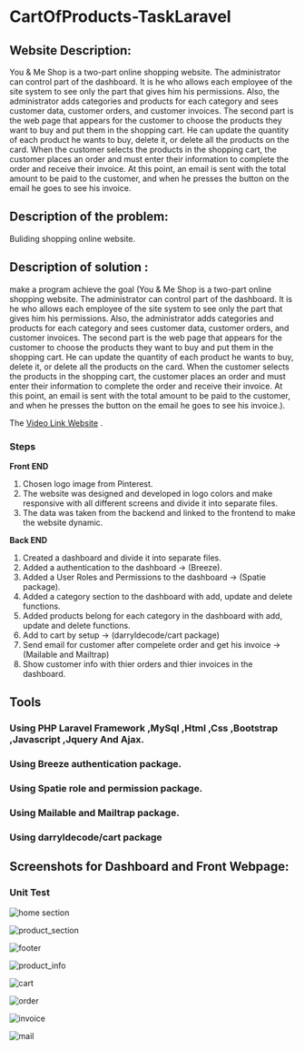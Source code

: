 # **CartOfProducts-TaskLaravel**


##  **Website Description:**
You & Me Shop is a two-part online shopping website. The administrator can control part of the dashboard. It is he who allows each employee of the site system to see only the part that gives him his permissions. Also, the administrator adds categories and products for each category and sees customer data, customer orders, and customer invoices. The second part is the web page that appears for the customer to choose the products they want to buy and put them in the shopping cart. He can update the quantity of each product he wants to buy, delete it, or delete all the products on the card. When the customer selects the products in the shopping cart, the customer places an order and must enter their information to complete the order and receive their invoice. At this point, an email is sent with the total amount to be paid to the customer, and when he presses the button on the email he goes to see his invoice.


 ## **Description of the problem:** 
 Buliding shopping online website.


##  **Description of solution :**
make a program achieve the goal (You & Me Shop is a two-part online shopping website. The administrator can control part of the dashboard. It is he who allows each employee of the site system to see only the part that gives him his permissions. Also, the administrator adds categories and products for each category and sees customer data, customer orders, and customer invoices. The second part is the web page that appears for the customer to choose the products they want to buy and put them in the shopping cart. He can update the quantity of each product he wants to buy, delete it, or delete all the products on the card. When the customer selects the products in the shopping cart, the customer places an order and must enter their information to complete the order and receive their invoice. At this point, an email is sent with the total amount to be paid to the customer, and when he presses the button on the email he goes to see his invoice.).

 The [Video Link Website](https://youtu.be/zP3WD_blHEk) .
 
 ### Steps
 **Front END**
 1) Chosen logo image from Pinterest.
 2) The website was designed and developed in logo colors and make responsive with all different screens and divide it into separate files.
 3) The data was taken from the backend and linked to the frontend to make the website dynamic.

 **Back END**
 1) Created a dashboard and divide it into separate files.
 2) Added a authentication  to the dashboard -> (Breeze).
 3) Added a User Roles and Permissions to the dashboard -> (Spatie package).
 4) Added a category section to the dashboard with add, update and delete functions.
 5) Added products belong for each category in the dashboard with add, update and delete functions.
 6) Add to cart by setup  -> (darryldecode/cart package) 
 7) Send email for customer after compelete order and get his invoice -> (Mailable and Mailtrap)
 8) Show customer info with thier orders and thier invoices in the dashboard.

## Tools
### Using PHP Laravel Framework ,MySql ,Html ,Css ,Bootstrap ,Javascript ,Jquery And Ajax.
### Using Breeze authentication package.
### Using Spatie role and permission package.
### Using Mailable and Mailtrap package.
### Using darryldecode/cart package

## **Screenshots for Dashboard and Front Webpage:**
### **Unit Test**


![home section](https://user-images.githubusercontent.com/57074801/232200621-a1197c0b-793b-4e5f-bd2e-4474eb0d5a2e.png)

![product_section](https://user-images.githubusercontent.com/57074801/232200685-f1d2cd98-b203-4485-bca3-a2e78f40dd3e.png)

![footer](https://user-images.githubusercontent.com/57074801/232200722-868dc60a-3a0a-49d5-8d16-7a26ac488077.png)

![product_info](https://user-images.githubusercontent.com/57074801/232200756-3d7d3994-d8e6-4dfa-b564-b43bf64bef92.png)

![cart](https://user-images.githubusercontent.com/57074801/232200767-825679cf-5b6a-4fe0-8ba0-26c2e1952ed5.png)

![order](https://user-images.githubusercontent.com/57074801/232200784-9ac723a2-f0b5-46d9-be85-5074c54135c1.png)

![invoice](https://user-images.githubusercontent.com/57074801/232200791-f3afebb6-7241-4b0f-a4b8-6a2b417bca36.png)

![mail](https://user-images.githubusercontent.com/57074801/232200797-81de5f52-e6ef-4ce1-a47f-128f4d4e03d9.png)
